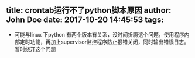 title: crontab运行不了python脚本原因
author: John Doe
date: 2017-10-20 14:45:53
tags:
---
- 可能与linux 下python 有两个版本有关系，没时间折腾这个问题，使用程序内部定时功能，再加上supervisor监控程序防止报错关闭，同时输出错误日志。暂时绕开这个问题